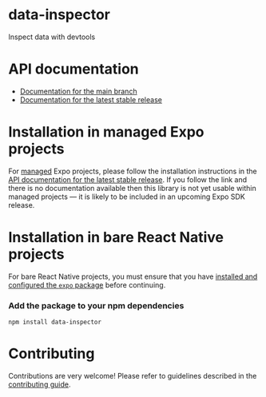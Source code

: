 # data-inspector

Inspect data with devtools

# API documentation

- [Documentation for the main branch](https://github.com/expo/expo/blob/main/docs/pages/versions/unversioned/sdk/data-inspector.md)
- [Documentation for the latest stable release](https://docs.expo.dev/versions/latest/sdk/data-inspector/)

# Installation in managed Expo projects

For [managed](https://docs.expo.dev/archive/managed-vs-bare/) Expo projects, please follow the installation instructions in the [API documentation for the latest stable release](#api-documentation). If you follow the link and there is no documentation available then this library is not yet usable within managed projects &mdash; it is likely to be included in an upcoming Expo SDK release.

# Installation in bare React Native projects

For bare React Native projects, you must ensure that you have [installed and configured the `expo` package](https://docs.expo.dev/bare/installing-expo-modules/) before continuing.

### Add the package to your npm dependencies

```
npm install data-inspector
```




# Contributing

Contributions are very welcome! Please refer to guidelines described in the [contributing guide]( https://github.com/expo/expo#contributing).
